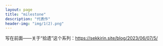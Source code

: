 ```yaml
---
layout: page
title: "milestone"
description: "代表作"
header-img: "img/1(2).png"
---
```


写在前面——关于“拾遗”这个系列：https://sekkirin.site/blog/2023/06/07/5/






